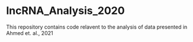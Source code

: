 # lncRNA_Analysis_2020
This repository contains code relavent to the analysis of data presented in Ahmed et. al., 2021
